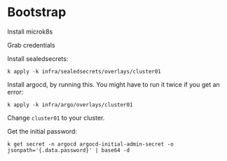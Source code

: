 # Bootstrap

Install microk8s

Grab credentials

Install sealedsecrets:

```
k apply -k infra/sealedsecrets/overlays/cluster01
```


Install argocd, by running this. You might have to run it twice if you get an error:

```
k apply -k infra/argo/overlays/cluster01
```

Change `cluster01` to your cluster.

Get the initial password:
```
k get secret -n argocd argocd-initial-admin-secret -o jsonpath='{.data.password}' | base64 -d
```

